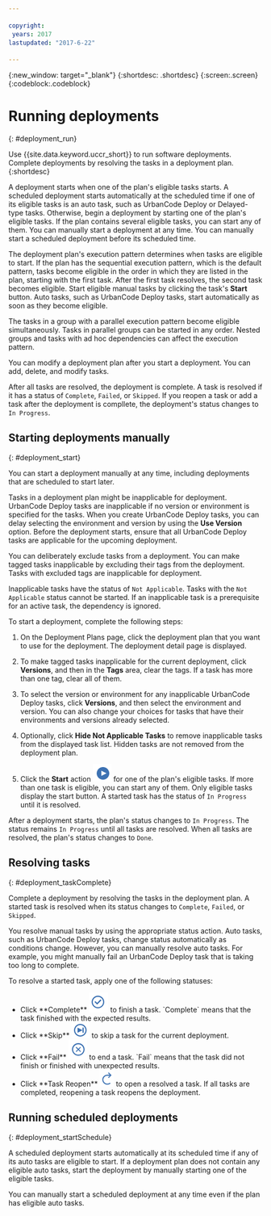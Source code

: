 ```yaml
---

copyright:
 years: 2017
lastupdated: "2017-6-22"

---
```


{:new_window: target="_blank"}
{:shortdesc: .shortdesc}
{:screen:.screen}
{:codeblock:.codeblock}

# Running deployments
{: #deployment_run}

Use {{site.data.keyword.uccr_short}} to run software deployments. Complete deployments by resolving the tasks in a deployment plan.
{:shortdesc}

A deployment starts when one of the plan's eligible tasks starts. A scheduled deployment starts automatically at the scheduled time if one of its eligible tasks is an auto task, such as UrbanCode Deploy or Delayed-type tasks. Otherwise, begin a deployment by starting one of the plan's eligible tasks. If the plan contains several eligible tasks, you can start any of them. You can manually start a deployment at any time. You can manually start a scheduled deployment before its scheduled time.   

The deployment plan's execution pattern determines when tasks are eligible to start. If the plan has the sequential execution pattern, which is the default pattern, tasks become eligible in the order in which they are listed in the plan, starting with the first task. After the first task resolves, the second task becomes eligible. Start eligible manual tasks by clicking the task's **Start** button. Auto tasks, such as UrbanCode Deploy tasks, start automatically as soon as they become eligible.

The tasks in a group with a parallel execution pattern become eligible simultaneously. Tasks in parallel groups can be started in any order. Nested groups and tasks with ad hoc dependencies can affect the execution pattern.

You can modify a deployment plan after you start a deployment. You can add, delete, and modify tasks.

After all tasks are resolved, the deployment is complete. A task is resolved if it has a status of `Complete`, `Failed`, or `Skipped`. If you reopen a task or add a task after the deployment is compllete, the deployment's status changes to `In Progress`.

## Starting deployments manually
{: #deployment_start}

You can start a deployment manually at any time, including deployments that are scheduled to start later.

Tasks in a deployment plan might be inapplicable for deployment. UrbanCode Deploy tasks are inapplicable if no version or environment is specified for the tasks. When you create UrbanCode Deploy tasks, you can delay selecting the environment and version by using the **Use Version** option. Before the deployment starts, ensure that all UrbanCode Deploy tasks are applicable for the upcoming deployment.    

You can deliberately exclude tasks from a deployment. You can make tagged tasks inapplicable by excluding their tags from the deployment. Tasks with excluded tags are inapplicable for deployment.  

Inapplicable tasks have the status of `Not Applicable`. Tasks with the `Not Applicable` status cannot be started. If an inapplicable task is a prerequisite for an active task, the dependency is ignored.  

To start a deployment, complete the following steps:

1. On the Deployment Plans page, click the deployment plan that you want to use for the deployment. The deployment detail page is displayed.

2. To make tagged tasks inapplicable for the current deployment, click **Versions**, and then in the **Tags** area, clear the tags. If a task has more than one tag, clear all of them.

2. To select the version or environment for any inapplicable UrbanCode Deploy tasks, click **Versions**, and then select the environment and version. You can also change your choices for tasks that have their environments and versions already selected.

1. Optionally, click **Hide Not Applicable Tasks** to remove inapplicable tasks from the displayed task list. Hidden tasks are not removed from the deployment plan.

1. Click the **Start** action <img class="inline" src="images/task-start.png"  alt="start task action"> for one of the plan's eligible tasks. If more than one task is eligible, you can start any of them. Only eligible tasks display the start button. A started task has the status of `In Progress` until it is resolved.

After a deployment starts, the plan's status changes to `In Progress`. The status remains `In Progress` until all tasks are resolved. When all tasks are resolved, the plan's status changes to `Done`.

## Resolving tasks
{: #deployment_taskComplete}

Complete a deployment by resolving the tasks in the deployment plan. A started task is resolved when its status changes to `Complete`, `Failed`, or `Skipped`.

You resolve manual tasks by using the appropriate status action. Auto tasks, such as UrbanCode Deploy tasks, change status automatically as conditions change. However, you can manually resolve auto tasks. For example, you might manually fail an UrbanCode Deploy task that is taking too long to complete.

To resolve a started task, apply one of the following statuses:

<ul>
<li>Click **Complete** <img class="inline" src="images/task-complete.png"  alt="complete task action"> to finish a task. `Complete` means that the task finished with the expected results.
</li>
<li>Click **Skip** <img class="inline" src="images/task-skip.png"  alt="skip task action"> to skip a task for the current deployment.
</li>
<li>Click **Fail** <img class="inline" src="images/task-fail.png"  alt="fail task action"> to end a task. `Fail` means that the task did not finish or finished with unexpected results.
</li>
<li>Click **Task Reopen** <img class="inline" src="images/task-reopen.png"  alt="task reopen task action"> to open a resolved a task. If all tasks are completed, reopening a task reopens the deployment.
</li>
</ul>

## Running scheduled deployments
{: #deployment_startSchedule}

A scheduled deployment starts automatically at its scheduled time if any of its auto tasks are eligible to start. If a deployment plan does not contain any eligible auto tasks, start the deployment by manually starting one of the eligible tasks.

You can manually start a scheduled deployment at any time even if the plan has eligible auto tasks.
